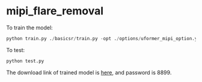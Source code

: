 # mipi_flare_removal
To train the model:
```python  
python train.py ./basicsr/train.py -opt ./options/uformer_mipi_option.yml
```
To test:
```python  
python test.py
```

The download link of trained model is [here](https://pan.baidu.com/s/1lWKKf9v4vhh7BAgFVHGrVA?pwd=8899 ""), and password is 8899.
